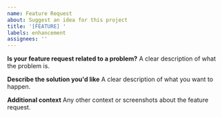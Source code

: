 ```yaml
---
name: Feature Request
about: Suggest an idea for this project
title: '[FEATURE] '
labels: enhancement
assignees: ''
---
```


**Is your feature request related to a problem?**
A clear description of what the problem is.

**Describe the solution you'd like**
A clear description of what you want to happen.

**Additional context**
Any other context or screenshots about the feature request.
